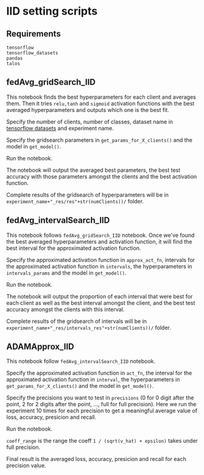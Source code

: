 # IID setting scripts

## Requirements
```
tensorflow
tensorflow_datasets
pandas
talos
```


## fedAvg_gridSearch_IID

This notebook finds the best hyperparameters for each client and averages them. Then it tries ```relu,tanh``` and ```sigmoid``` activation functions with the best averaged hyperparameters and outputs which one is the best fit.


Specify the number of clients, number of classes, dataset name in [tensorflow datasets](https://www.tensorflow.org/datasets/catalog/overview) and experiment name.

Specify the gridsearch parameters in ```get_params_for_X_clients()``` and the model in ```get_model()```.

Run the notebook.

The notebook will output the averaged best parameters, the best test accuracy with those parameters amongst the clients and the best activation function.

Complete results of the gridsearch of hyperparameters will be in ```experiment_name+"_res/res"+str(numClients))/``` folder.

## fedAvg_intervalSearch_IID

This notebook follows ```fedAvg_gridSearch_IID``` notebook. Once we've found the best averaged hyperparameters and activation function, it will find the best interval for the approximated activation function.

Specify the approximated activation function in ```approx_act_fn```, intervals for the approximated activation function in ```intervals```, the hyperparameters in ```intervals_params``` and the model in ```get_model()```.

Run the notebook.

The notebook will output the proportion of each interval that were best for each client as well as the best interval amongst the client, and the best test accuracy amongst the clients with this interval.

Complete results of the gridsearch of intervals will be in ```experiment_name+"_res/intervals_res"+str(numClients))/``` folder.

## ADAMApprox_IID

This notebook follow ```fedAvg_intervalSearch_IID``` notebook.

Specify the approximated activation function in ```act_fn```, the interval for the approximated activation function in ```interval```, the hyperparameters in ```get_params_for_X_clients()``` and the model in ```get_model()```.

Specify the precisions you want to test in ```precisions``` (0 for 0 digit after the point, 2 for 2 digits after the point, ..., full for full precision). Here we run the experiment 10 times for each precision to get a meaningful average value of loss, accuracy, presicion and recall.

Run the notebook.

```coeff_range``` is the range the coeff ```1 / (sqrt(v_hat) + epsilon)``` takes under full precision.

Final result is the averaged loss, accuracy, presicion and recall for each precision value.